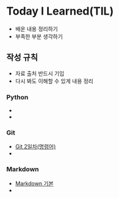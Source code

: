 # Today I Learned(TIL)
- 배운 내용 정리하기
- 부족한 부분 생각하기

## 작성 규칙
- 자료 출처 반드시 기입
- 다시 봐도 이해할 수 있게 내용 정리

### Python
- 
-
### Git
- [Git 2일차(명령어)](C:\Users\phj95\TIL\git-02.md)
-
### Markdown
- [Markdown 기본](C:\Users\phj95\TIL\markdown.md)
-
